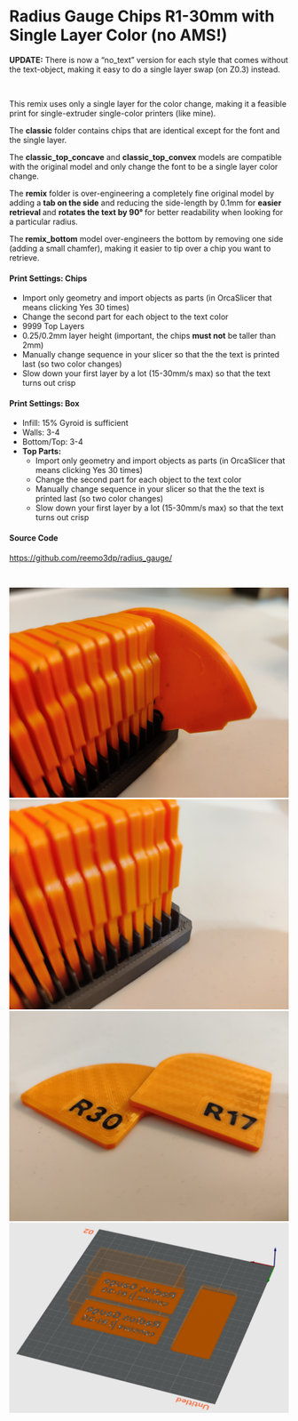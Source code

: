 # Radius Gauge Chips R1-30mm with Single Layer Color (no AMS!)

<p><strong>UPDATE:</strong> There is now a “no_text” version for each style that comes without the text-object, making it easy to do a single layer swap (on Z0.3) instead.</p><p>&nbsp;</p><p>This remix uses only a single layer for the color change, making it a feasible print for single-extruder single-color printers (like mine).</p><p>The <strong>classic</strong> folder contains chips that are identical except for the font and the single layer.&nbsp;</p><p>The <strong>classic_top_concave</strong> and <strong>classic_top_convex</strong> models are compatible with the original model and only change the font to be a single layer color change.</p><p>The <strong>remix</strong> folder is over-engineering a completely fine original model by adding a <strong>tab on the side</strong> and reducing the side-length by 0.1mm for <strong>easier retrieval </strong>and <strong>rotates the text by 90° </strong>for better readability when looking for a particular radius.</p><p>The<strong> remix_bottom</strong> model over-engineers the bottom by removing one side (adding a small chamfer), making it easier to tip over a chip you want to retrieve.</p><h4>Print Settings: Chips</h4><ul><li>Import only geometry and import objects as parts (in OrcaSlicer that means clicking Yes 30 times)</li><li>Change the second part for each object to the text color</li><li>9999 Top Layers</li><li>0.25/0.2mm layer height (important, the chips <strong>must not</strong> be taller than 2mm)</li><li>Manually change sequence in your slicer so that the the text is printed last (so two color changes)</li><li>Slow down your first layer by a lot (15-30mm/s max) so that the text turns out crisp</li></ul><h4>Print Settings: Box</h4><ul><li>Infill: 15% Gyroid is sufficient</li><li>Walls: 3-4</li><li>Bottom/Top: 3-4</li><li><strong>Top Parts:</strong><ul><li>Import only geometry and import objects as parts (in OrcaSlicer that means clicking Yes 30 times)</li><li>Change the second part for each object to the text color</li><li>Manually change sequence in your slicer so that the the text is printed last (so two color changes)</li><li>Slow down your first layer by a lot (15-30mm/s max) so that the text turns out crisp</li></ul></li></ul><h4>Source Code</h4><p><a href="https://github.com/reemo3dp/radius_gauge/">https://github.com/reemo3dp/radius_gauge/</a></p><p>&nbsp;</p>

![images/img_20240128_200847_fixed.jpg](images/img_20240128_200847_fixed.jpg)
![images/img_20240128_201047.jpg](images/img_20240128_201047.jpg)
![images/img_20240128_200947.jpg](images/img_20240128_200947.jpg)
![images/screenshot-from-2024-01-28-19-57-49.png](images/screenshot-from-2024-01-28-19-57-49.png)